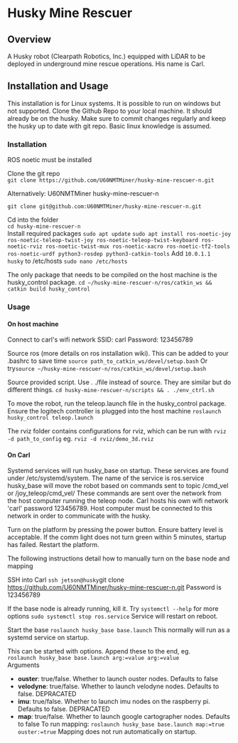 # Husky Mine Rescuer

## Overview

A Husky robot (Clearpath Robotics, Inc.) equipped with LiDAR to be deployed in underground mine rescue operations. His name is Carl.

## Installation and Usage

This installation is for Linux systems. It is possible to run on windows but not supported.
Clone the Github Repo to your local machine. It should already be on the husky. Make sure to
commit changes regularly and keep the husky up to date with git repo. Basic linux knowledge
is assumed.

### Installation

ROS noetic must be installed

Clone the git repo  
```git clone https://github.com/U60NMTMiner/husky-mine-rescuer-n.git```  

Alternatively: U60NMTMiner
husky-mine-rescuer-n

```git clone git@github.com:U60NMTMiner/husky-mine-rescuer-n.git```

Cd into the folder  
```cd husky-mine-rescuer-n```  
Install required packages
```sudo apt update```
```sudo apt install ros-noetic-joy ros-noetic-teleop-twist-joy ros-noetic-teleop-twist-keyboard ros-noetic-rviz ros-noetic-twist-mux ros-noetic-xacro ros-noetic-tf2-tools ros-noetic-urdf python3-rosdep python3-catkin-tools```
Add ```10.0.1.1  husky``` to /etc/hosts
```sudo nano /etc/hosts```

The only package that needs to be compiled on the host machine is the husky_control package.
```cd ~/husky-mine-rescuer-n/ros/catkin_ws && catkin build husky_control```

### Usage

#### On host machine

Connect to carl's wifi network
SSID: carl
Password: 123456789

Source ros (more details on ros installation wiki). This can be added to your .bashrc to save time
```source path_to_catkin_ws/devel/setup.bash```
Or try```source ~/husky-mine-rescuer-n/ros/catkin_ws/devel/setup.bash```

Source provided script. Use . ./file instead of source. They are similar but do different things.
```cd husky-mine-rescuer-n/scripts && . ./env_ctrl.sh```

To move the robot, run the teleop.launch file in the husky_control package. Ensure the logitech controller is plugged into the host machine
```roslaunch husky_control teleop.launch```

The rviz folder contains configurations for rviz, which can be run with `rviz -d path_to_config` eg.
```rviz -d rviz/demo_3d.rviz```

#### On Carl

Systemd services will run husky_base on startup. These services are found under /etc/systemd/system.
The name of the service is ros.service
husky_base will move the robot based on commands sent to topic /cmd_vel or /joy_teleop/cmd_vel/
These commands are sent over the network from the host computer running the teleop node. Carl
hosts his own wifi network 'carl' password 123456789. Host computer must be connected to this network
in order to communicate with the husky.

Turn on the platform by pressing the power button. Ensure battery level is acceptable.
If the comm light does not turn green within 5 minutes, startup has failed.
Restart the platform.

The following instructions detail how to manually turn on the base node and mapping

SSH into Carl
```ssh jetson@husky```git clone https://github.com/U60NMTMiner/husky-mine-rescuer-n.git
Password is 123456789

If the base node is already running, kill it. Try ```systemctl --help``` for more options
```sudo systemctl stop ros.service```
Service will restart on reboot.

Start the base
```roslaunch husky_base base.launch```
This normally will run as a systemd service on startup. 

This can be started with options. Append these to the end, eg.  
```roslaunch husky_base base.launch arg:=value arg:=value```  
Arguments  
- **ouster**: true/false. Whether to launch ouster nodes. Defaults to false
- **velodyne**: true/false. Whether to launch velodyne nodes. Defaults to false. DEPRACATED
- **imu**: true/false. Whether to launch imu nodes on the raspberry pi. Defaults to false. DEPRACATED
- **map**: true/false. Whether to launch google cartographer nodes. Defaults to false
To run mapping:
```roslaunch husky_base base.launch map:=true ouster:=true```
Mapping does not run automatically on startup.
